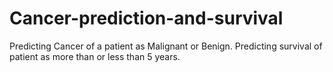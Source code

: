 # Cancer-prediction-and-survival
Predicting Cancer of a patient as Malignant or Benign.
Predicting survival of patient as more than or less than 5 years.
